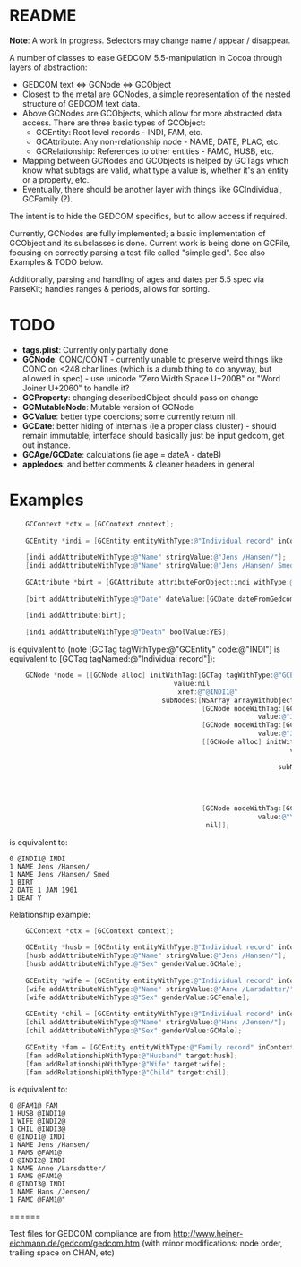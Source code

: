 # README #

**Note**: A work in progress. Selectors may change name / appear / disappear.

A number of classes to ease GEDCOM 5.5-manipulation in Cocoa through layers of abstraction:

* GEDCOM text <=> GCNode <=> GCObject
* Closest to the metal are GCNodes, a simple representation of the nested structure of GEDCOM text data.
* Above GCNodes are GCObjects, which allow for more abstracted data access. There are three basic types of GCObject:
  * GCEntity: Root level records - INDI, FAM, etc.
  * GCAttribute: Any non-relationship node - NAME, DATE, PLAC, etc.
  * GCRelationship: References to other entities - FAMC, HUSB, etc.
* Mapping between GCNodes and GCObjects is helped by GCTags which know what subtags are valid, what type a value is, whether it's an entity or a property, etc.
* Eventually, there should be another layer with things like GCIndividual, GCFamily (?).

The intent is to hide the GEDCOM specifics, but to allow access if required.

Currently, GCNodes are fully implemented; a basic implementation of GCObject and its subclasses is done. Current work is being done on GCFile, focusing on correctly parsing a test-file called "simple.ged". See also Examples & TODO below.

Additionally, parsing and handling of ages and dates per 5.5 spec via ParseKit; handles ranges & periods, allows for sorting.


# TODO #

* **tags.plist**: Currently only partially done
* **GCNode**: CONC/CONT - currently unable to preserve weird things like CONC on <248 char lines (which is a dumb thing to do anyway, but allowed in spec) - use unicode "Zero Width Space U+200B" or "Word Joiner U+2060" to handle it?
* **GCProperty**: changing describedObject should pass on change
* **GCMutableNode**: Mutable version of GCNode
* **GCValue**: better type coercions; some currently return nil.
* **GCDate**: better hiding of internals (ie a proper class cluster) - should remain immutable; interface should basically just be input gedcom, get out instance.
* **GCAge/GCDate**: calculations (ie age = dateA - dateB)
* **appledocs**: and better comments & cleaner headers in general


# Examples #

``` objective-c
	GCContext *ctx = [GCContext context];
	
    GCEntity *indi = [GCEntity entityWithType:@"Individual record" inContext:ctx];
	
    [indi addAttributeWithType:@"Name" stringValue:@"Jens /Hansen/"];
	[indi addAttributeWithType:@"Name" stringValue:@"Jens /Hansen/ Smed"];
    
	GCAttribute *birt = [GCAttribute attributeForObject:indi withType:@"Birth"];
    
	[birt addAttributeWithType:@"Date" dateValue:[GCDate dateFromGedcom:@"1 JAN 1901"]];
    
    [indi addAttribute:birt];
    
    [indi addAttributeWithType:@"Death" boolValue:YES];
```

is equivalent to (note [GCTag tagWithType:@"GCEntity" code:@"INDI"] is equivalent to [GCTag tagNamed:@"Individual record"]):

``` objective-c
    GCNode *node = [[GCNode alloc] initWithTag:[GCTag tagWithType:@"GCEntity" code:@"INDI"] 
                                         value:nil
                                          xref:@"@INDI1@"
                                      subNodes:[NSArray arrayWithObjects:
                                                [GCNode nodeWithTag:[GCTag tagWithType:@"GCAttribute" code:@"NAME"] 
                                                              value:@"Jens /Hansen/ Smed"],
                                                [GCNode nodeWithTag:[GCTag tagWithType:@"GCAttribute" code:@"NAME"] 
                                                              value:@"Jens /Hansen/"],
                                                [[GCNode alloc] initWithTag:[GCTag tagWithType:@"GCAttribute" code:@"BIRT"] 
                                                                      value:nil
                                                                       xref:nil
                                                                   subNodes:[NSArray arrayWithObjects:
                                                                             [GCNode nodeWithTag:[GCTag tagWithType:@"GCAttribute" code:@"DATE"]
                                                                                                           value:@"1 JAN 1901"],
                                                                              nil]
                                                                             ],
                                                [GCNode nodeWithTag:[GCTag tagWithType:@"GCAttribute" code:@"DEAT"] 
                                                              value:@"Y"],
                                                 nil]];
```

is equivalent to:

```
0 @INDI1@ INDI
1 NAME Jens /Hansen/
1 NAME Jens /Hansen/ Smed
1 BIRT
2 DATE 1 JAN 1901
1 DEAT Y
```

Relationship example:

```objective-c
	GCContext *ctx = [GCContext context];
	
	GCEntity *husb = [GCEntity entityWithType:@"Individual record" inContext:ctx];
	[husb addAttributeWithType:@"Name" stringValue:@"Jens /Hansen/"];
	[husb addAttributeWithType:@"Sex" genderValue:GCMale];
	
	GCEntity *wife = [GCEntity entityWithType:@"Individual record" inContext:ctx];
	[wife addAttributeWithType:@"Name" stringValue:@"Anne /Larsdatter/"];
	[wife addAttributeWithType:@"Sex" genderValue:GCFemale];
	
	GCEntity *chil = [GCEntity entityWithType:@"Individual record" inContext:ctx];
	[chil addAttributeWithType:@"Name" stringValue:@"Hans /Jensen/"];
	[chil addAttributeWithType:@"Sex" genderValue:GCMale];
	
    GCEntity *fam = [GCEntity entityWithType:@"Family record" inContext:ctx];
	[fam addRelationshipWithType:@"Husband" target:husb];
	[fam addRelationshipWithType:@"Wife" target:wife];
	[fam addRelationshipWithType:@"Child" target:chil];
```

is equivalent to:

```
0 @FAM1@ FAM
1 HUSB @INDI1@
1 WIFE @INDI2@
1 CHIL @INDI3@
0 @INDI1@ INDI
1 NAME Jens /Hansen/
1 FAMS @FAM1@
0 @INDI2@ INDI
1 NAME Anne /Larsdatter/
1 FAMS @FAM1@
0 @INDI3@ INDI
1 NAME Hans /Jensen/
1 FAMC @FAM1@"
```

======

Test files for GEDCOM compliance are from http://www.heiner-eichmann.de/gedcom/gedcom.htm (with minor modifications: node order, trailing space on CHAN, etc)
